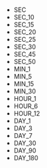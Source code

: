 # 
- SEC
- SEC_10
- SEC_15
- SEC_20
- SEC_25
- SEC_30
- SEC_45
- SEC_50
- MIN_1
- MIN_5
- MIN_15
- MIN_30
- HOUR_1
- HOUR_6
- HOUR_12
- DAY_1
- DAY_3
- DAY_7
- DAY_30
- DAY_90
- DAY_180